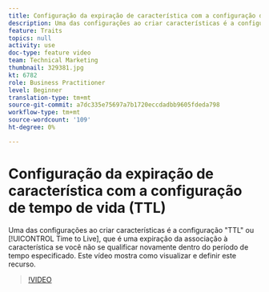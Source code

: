```yaml
---
title: Configuração da expiração de característica com a configuração de tempo de vida (TTL)
description: Uma das configurações ao criar características é a configuração "TTL" ou Tempo de vida útil, que é uma expiração da associação à característica se você não requalificar dentro do período de tempo especificado. Este vídeo mostra como visualizar e definir este recurso.
feature: Traits
topics: null
activity: use
doc-type: feature video
team: Technical Marketing
thumbnail: 329381.jpg
kt: 6782
role: Business Practitioner
level: Beginner
translation-type: tm+mt
source-git-commit: a7dc335e75697a7b1720eccdadbb9605fdeda798
workflow-type: tm+mt
source-wordcount: '109'
ht-degree: 0%

---
```



# Configuração da expiração de característica com a configuração de tempo de vida (TTL)

Uma das configurações ao criar características é a configuração &quot;TTL&quot; ou [!UICONTROL Time to Live], que é uma expiração da associação à característica se você não se qualificar novamente dentro do período de tempo especificado. Este vídeo mostra como visualizar e definir este recurso.

>[!VIDEO](https://video.tv.adobe.com/v/329381/?quality=12&learn=on)

